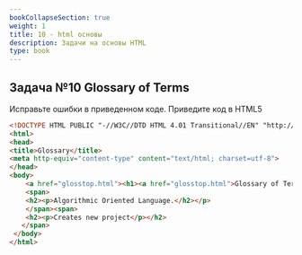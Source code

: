 ```yaml
---
bookCollapseSection: true
weight: 1
title: 10 - html основы
description: Задачи на основы HTML
type: book
---
```

## Задача №10 Glossary of Terms

Исправьте ошибки в приведенном коде. Приведите код в HTML5

```HTML
<!DOCTYPE HTML PUBLIC "-//W3C//DTD HTML 4.01 Transitional//EN" "http://www.w3.org/TR/html4/loose.dtd">
<html>
<head>
<title>Glossary</title>
<meta http-equiv="content-type" content="text/html; charset=utf-8">
</head>
<body>
    <a href="glosstop.html"><h1><a href="glosstop.html">Glossary of Terms</a></h1></a>
    <span>
    <h2><p>Algorithmic Oriented Language.</h2></p>
    </span><span>
    <h2><p>Creates new project</p></h2>
   </span>
 </body>
</html> 
```

